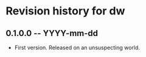 # Revision history for dw

## 0.1.0.0  -- YYYY-mm-dd

* First version. Released on an unsuspecting world.
